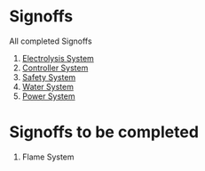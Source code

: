 # Signoffs
All completed Signoffs
1. [Electrolysis System](https://github.com/ConnerSanders/Pulse-Inverted-Electrolyzer/blob/main/Documentation/Signoffs/Electrolysis_System.md)
2. [Controller System](https://github.com/ConnerSanders/Pulse-Inverted-Electrolyzer/blob/main/Documentation/Signoffs/Controller_System.md)
3. [Safety System](https://github.com/ConnerSanders/Pulse-Inverted-Electrolyzer/blob/main/Documentation/Signoffs/Safety_System.md)
4. [Water System](https://github.com/ConnerSanders/Pulse-Inverted-Electrolyzer/blob/main/Documentation/Signoffs/Water_System.md)
5. [Power System](https://github.com/ConnerSanders/Pulse-Inverted-Electrolyzer/blob/main/Documentation/Signoffs/Power_System.md)

# Signoffs to be completed
1. Flame System
